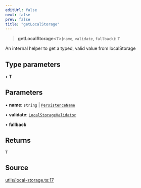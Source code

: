 ```yaml
---
editUrl: false
next: false
prev: false
title: "getLocalStorage"
---
```


> **getLocalStorage**\<`T`\>(`name`, `validate`, `fallback`): `T`

An internal helper to get a typed, valid value from localStorage

## Type parameters

• **T**

## Parameters

• **name**: `string` \| [`PersistenceName`](../type-aliases/PersistenceName.md)

• **validate**: [`LocalStorageValidator`](../type-aliases/LocalStorageValidator.md)

• **fallback**

## Returns

`T`

## Source

[utils/local-storage.ts:17](https://github.com/nodenogg-in/alpha-p2p/blob/265a0e2/packages/statekit/src/utils/local-storage.ts#L17)
